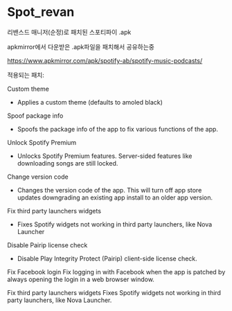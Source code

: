 # Spot_revan
리밴스드 매니저(순정)로 패치된 스포티파이 .apk

apkmirror에서 다운받은 .apk파일을 패치해서 공유하는중

https://www.apkmirror.com/apk/spotify-ab/spotify-music-podcasts/

적용되는 패치:

Custom theme
- Applies a custom theme (defaults to amoled black)

Spoof package info
- Spoofs the package info of the app to fix various functions of the app.

Unlock Spotify Premium
- Unlocks Spotify Premium features. Server-sided features like downloading songs are still locked.

Change version code
- Changes the version code of the app. This will turn off app store updates downgrading an existing app install to an older app version.

Fix third party launchers widgets
- Fixes Spotify widgets not working in third party launchers, like Nova Launcher

Disable Pairip license check
- Disable Play Integrity Protect (Pairip) client-side license check.

Fix Facebook login
Fix logging in with Facebook when the app is patched by always opening the login in a web browser window.

Fix third party launchers widgets
Fixes Spotify widgets not working in third party launchers, like Nova Launcher.

